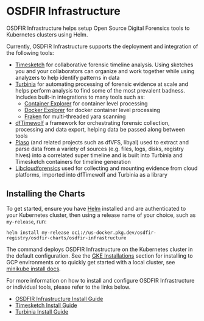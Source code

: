 # OSDFIR Infrastructure

OSDFIR Infrastructure helps setup Open Source
Digital Forensics tools to Kubernetes clusters using Helm.

Currently, OSDFIR Infrastructure supports the deployment and integration of the following tools:

* [Timesketch](https://github.com/google/timesketch) for collaborative forensic timeline analysis. Using sketches you and your collaborators can organize and work together while using analyzers to help identify patterns in data
* [Turbinia](https://github.com/google/turbinia) for automating processing of forensic evidence at scale and helps perform analysis to find some of the most prevalent badness. Includes built-in integrations to many tools such as:
  * [Container Explorer](https://github.com/google/container-explorer) for container level processing
  * [Docker Explorer](https://github.com/google/docker-explorer) for docker container level processing
  * [Fraken](https://github.com/google/turbinia/tree/master/tools/fraken) for multi-threaded yara scanning
* [dfTimewolf](https://github.com/log2timeline/dftimewolf) a framework for orchestrating forensic collection, processing and data export, helping data be passed along between tools
* [Plaso](https://github.com/log2timeline/plaso) (and related projects such as dfVFS, libyal) used to extract and parse data from a variety of sources (e.g. files, logs, disks, registry hives) into a correlated super timeline and is built into Turbinia and Timesketch containers for timeline generation
* [Libcloudforensics](https://github.com/google/cloud-forensics-utils/) used for collecting and mounting evidence from cloud platforms, imported into dfTimewolf and Turbinia as a library

## Installing the Charts

To get started, ensure you have [Helm](https://helm.sh) installed and are authenticated to your Kubernetes cluster, then using a release name of your choice, such as `my-release`, run:

```console
helm install my-release oci://us-docker.pkg.dev/osdfir-registry/osdfir-charts/osdfir-infrastructure
```

The command deploys OSDFIR Infrastructure on the Kubernetes cluster in the default configuration. See the [GKE Installations](charts/osdfir-infrastructure/README.md) section for installing to GCP environments or to quickly get started with a local cluster, see [minikube install docs](https://minikube.sigs.k8s.io/docs/start/).

For more information on how to install and configure OSDFIR Infrastructure or individual tools, please refer to the links below.

* [OSDFIR Infrastructure Install Guide](charts/osdfir-infrastructure/README.md)
* [Timesketch Install Guide](charts/timesketch/README.md)
* [Turbinia Install Guide](charts/turbinia/README.md)
